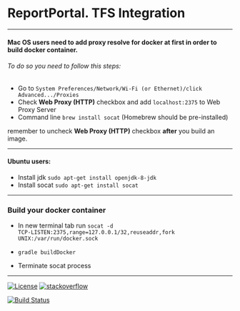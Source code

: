 # ReportPortal. TFS Integration

---
#### Mac OS users need to add proxy resolve for docker at first in order to build docker container.

###### To do so you need to follow this steps:
* Go to <code>System Preferences/Network/Wi-Fi (or Ethernet)/click Advanced.../Proxies</code>
* Check <b>Web Proxy (HTTP)</b> checkbox and add <code>localhost:2375</code> to Web Proxy Server
* Command line <code>brew install socat</code> (Homebrew should be pre-installed)

remember to uncheck <b>Web Proxy (HTTP)</b> checkbox <b>after</b> you build an image.

---

#### Ubuntu users:
* Install jdk <code>sudo apt-get install openjdk-8-jdk</code>
* Install socat <code>sudo apt-get install socat</code>

---

### Build your docker container

 * In new terminal tab run <code>socat -d TCP-LISTEN:2375,range=127.0.0.1/32,reuseaddr,fork UNIX:/var/run/docker.sock</code>
 
 * <code>gradle buildDocker</code>
 
 * Terminate socat process

---

[![License](https://img.shields.io/badge/license-GPLv3-blue.svg)](http://www.gnu.org/licenses/gpl-3.0.html)
[![stackoverflow](https://img.shields.io/badge/reportportal-stackoverflow-orange.svg?style=flat)](http://stackoverflow.com/questions/tagged/reportportal)

[![Build Status](https://travis-ci.org/reportportal/service-tfs.svg?branch=master)](https://travis-ci.org/reportportal/service-tfs)

